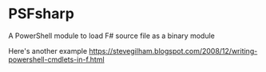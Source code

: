 # PSFsharp
A PowerShell module to load F# source file as a binary module


Here's another example 
https://stevegilham.blogspot.com/2008/12/writing-powershell-cmdlets-in-f.html
